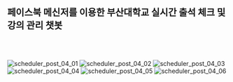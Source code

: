 ## 페이스북 메신저를 이용한 부산대학교 실시간 출석 체크 및 강의 관리 챗봇
</br>
</br>

![scheduler_post_04_01](https://user-images.githubusercontent.com/41365432/216915079-01569fb1-c0df-41a5-b526-5a1d41855dab.jpg)
![scheduler_post_04_02](https://user-images.githubusercontent.com/41365432/216915094-20c688c7-e5f4-4275-b3cc-808f1c540daf.jpg)
![scheduler_post_04_03](https://user-images.githubusercontent.com/41365432/216915111-4ea16e0b-2897-42ad-816a-f2401a8ae061.jpg)
![scheduler_post_04_04](https://user-images.githubusercontent.com/41365432/216915123-d7053d93-54dd-4620-b822-aa0b7d7d704f.jpg)
![scheduler_post_04_05](https://user-images.githubusercontent.com/41365432/216915135-9a04ff34-fc75-4d3a-bfae-2e8e83650c26.jpg)
![scheduler_post_04_06](https://user-images.githubusercontent.com/41365432/216915142-59b148c3-3f44-4408-9459-9021913ee802.jpg)

